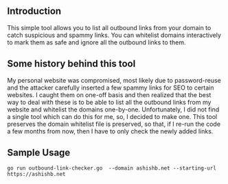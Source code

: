 ## Introduction

This simple tool allows you to list all outbound links from your domain to catch suspicious and spammy links. You can whitelist domains interactively to mark them as safe and ignore all the outbound links to them. 

## Some history behind this tool

My personal website was compromised, most likely due to password-reuse and the attacker carefully inserted a few spammy links for SEO to certain websites. I caught them on one-off basis and then realized that the best way to deal with these is to be able to list all the outbound links from my website and whitelist the domains one-by-one. Unfortunately, I did not find a single tool which can do this for me, so, I decided to make one. This tool preserves the domain whitelist file is preserved, so that, if I re-run the code a few months from now, then I have to only check the newly added links.

## Sample Usage

`go run outbound-link-checker.go 
	--domain ashishb.net
	--starting-url https://ashishb.net`
	
